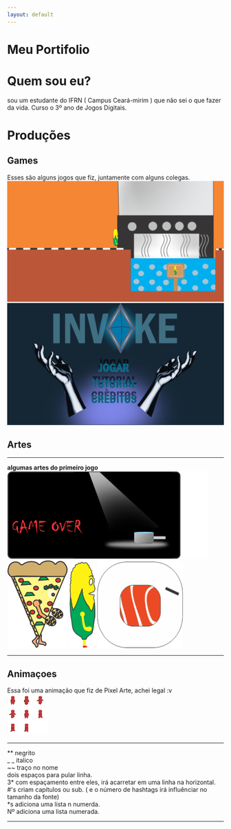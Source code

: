 ```yaml
---
layout: default
---
```


# Meu Portifolio

# Quem sou eu?  
sou um estudante do IFRN ( Campus Ceará-mirim ) que não sei o que fazer da vida. Curso o 3º ano de Jogos Digitais.

# Produções

## Games
Esses são alguns jogos que fiz, juntamente com alguns colegas.
[![](bomapetite.png)](https://lucas-manolo.github.io/Bom%20Apetite!/)  
[![](invoke.png)](https://lucas-manolo.github.io/Invoke/)



## Artes
* * *
**algumas artes do primeiro jogo**    
![](fim.png)   
![](Pizza_deLado.png) ![](milho.png) ![](sushi.png)
* * *

## Animaçoes
Essa foi uma animação que fiz de Pixel Arte, achei legal :v  
![](aniPixel.png)

* * *
** negrito  
_ _ italico  
~~ traço no nome  
  dois espaços para pular linha.  
  3* com espaçamento entre eles, irá acarretar em uma linha na horizontal.  
  #'s criam capítulos ou sub. ( e o número de hashtags irá influênciar no tamanho da fonte)  
  *s adiciona uma lista n numerda.  
  Nº adiciona uma lista numerada.  
  * * *
